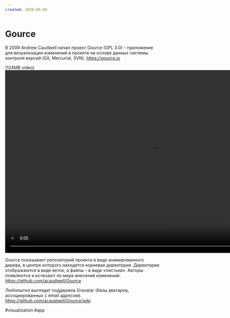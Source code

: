 ```yaml
---
created: 2020-09-08
---
```


# Gource

В 2009 Andrew Caudwell начал проект Gource (GPL 3.0) – приложение для визуализации изменений в проекте на основе данных системы контроля версий (Git, Mercurial, SVN).
https://gource.io

(124MB video)
<video width="960" height="596" controls>
  <source src="https://storage.googleapis.com/micro-public/gource.mp4" type="video/mp4">
</video>

Gource показывает репозиторий проекта в виде анимированного дерева, в центре которого находится корневая директория.
Директории отображаются в виде веток, а файлы – в виде «листьев». Авторы появляются и исчезают по мере внесения изменений.
https://github.com/acaudwell/Gource

Любопытно выглядит поддержка Gravatar (базы аватаров, ассоциированных с email адресом).
https://github.com/acaudwell/Gource/wiki

#visualization #app
